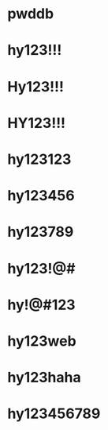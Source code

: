 # pwddb
# hy123!!!
# Hy123!!!
# HY123!!!
# hy123123
# hy123456
# hy123789
# hy123!@#
# hy!@#123
# hy123web
# hy123haha
# hy123456789
